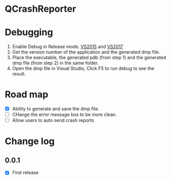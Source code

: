 ﻿# QCrashReporter

# Debugging
1. Enable Debug in Release mode. [VS2015](https://msdn.microsoft.com/en-us/library/fsk896zz.aspx) and  [VS2017](https://docs.microsoft.com/en-us/cpp/build/reference/how-to-debug-a-release-build)
2. Get the version number of the application and the generated dmp file.
3. Place the executable, the generated pdb (from step 1) and the generated dmp file (from step 2) in the same folder.
4. Open the dmp file in Visual Studio, Click F5 to run debug to see the result.

# Road map
- [x] Ability to generate and save the dmp file.
- [ ] CHange the error message box to be more clean.
- [ ] Allow users to auto send crash reports

# Change log

## 0.0.1
- [x] First release